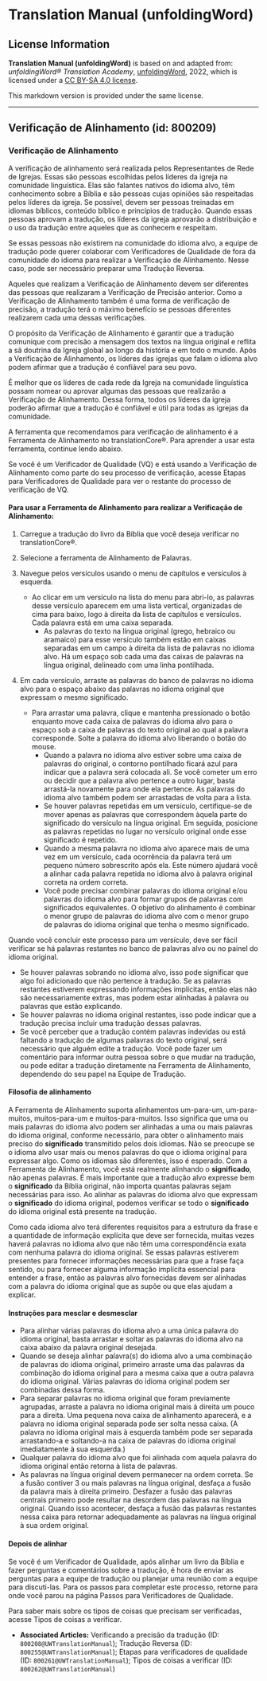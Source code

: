 # Translation Manual (unfoldingWord)

## License Information

**Translation Manual (unfoldingWord)** is based on and adapted from: _unfoldingWord® Translation Academy_, [unfoldingWord](https://unfoldingword.org/utw), 2022, which is licensed under a [CC BY-SA 4.0 license](https://creativecommons.org/licenses/by-sa/4.0/legalcode.en).

This markdown version is provided under the same license.



--------------------------------

## Verificação de Alinhamento (id: 800209)

### Verificação de Alinhamento

A verificação de alinhamento será realizada pelos Representantes de Rede de Igrejas. Essas são pessoas escolhidas pelos líderes da igreja na comunidade linguística. Elas são falantes nativos do idioma alvo, têm conhecimento sobre a Bíblia e são pessoas cujas opiniões são respeitadas pelos líderes da igreja. Se possível, devem ser pessoas treinadas em idiomas bíblicos, conteúdo bíblico e princípios de tradução. Quando essas pessoas aprovam a tradução, os líderes da igreja aprovarão a distribuição e o uso da tradução entre aqueles que as conhecem e respeitam.

Se essas pessoas não existirem na comunidade do idioma alvo, a equipe de tradução pode querer colaborar com Verificadores de Qualidade de fora da comunidade do idioma para realizar a Verificação de Alinhamento. Nesse caso, pode ser necessário preparar uma Tradução Reversa.

Aqueles que realizam a Verificação de Alinhamento devem ser diferentes das pessoas que realizaram a Verificação de Precisão anterior. Como a Verificação de Alinhamento também é uma forma de verificação de precisão, a tradução terá o máximo benefício se pessoas diferentes realizarem cada uma dessas verificações.

O propósito da Verificação de Alinhamento é garantir que a tradução comunique com precisão a mensagem dos textos na língua original e reflita a sã doutrina da Igreja global ao longo da história e em todo o mundo. Após a Verificação de Alinhamento, os líderes das igrejas que falam o idioma alvo podem afirmar que a tradução é confiável para seu povo.

É melhor que os líderes de cada rede da Igreja na comunidade linguística possam nomear ou aprovar algumas das pessoas que realizarão a Verificação de Alinhamento. Dessa forma, todos os líderes da igreja poderão afirmar que a tradução é confiável e útil para todas as igrejas da comunidade.

A ferramenta que recomendamos para verificação de alinhamento é a Ferramenta de Alinhamento no translationCore®. Para aprender a usar esta ferramenta, continue lendo abaixo.

Se você é um Verificador de Qualidade (VQ) e está usando a Verificação de Alinhamento como parte do seu processo de verificação, acesse Etapas para Verificadores de Qualidade para ver o restante do processo de verificação de VQ.

#### Para usar a Ferramenta de Alinhamento para realizar a Verificação de Alinhamento:

1. Carregue a tradução do livro da Bíblia que você deseja verificar no translationCore®.
2. Selecione a ferramenta de Alinhamento de Palavras.
3. Navegue pelos versículos usando o menu de capítulos e versículos à esquerda.

    * Ao clicar em um versículo na lista do menu para abri\-lo, as palavras desse versículo aparecem em uma lista vertical, organizadas de cima para baixo, logo à direita da lista de capítulos e versículos. Cada palavra está em uma caixa separada.
        * As palavras do texto na língua original (grego, hebraico ou aramaico) para esse versículo também estão em caixas separadas em um campo à direita da lista de palavras no idioma alvo. Há um espaço sob cada uma das caixas de palavras na língua original, delineado com uma linha pontilhada.
4. Em cada versículo, arraste as palavras do banco de palavras no idioma alvo para o espaço abaixo das palavras no idioma original que expressam o mesmo significado.

    * Para arrastar uma palavra, clique e mantenha pressionado o botão enquanto move cada caixa de palavras do idioma alvo para o espaço sob a caixa de palavras do texto original ao qual a palavra corresponde. Solte a palavra do idioma alvo liberando o botão do mouse.
        * Quando a palavra no idioma alvo estiver sobre uma caixa de palavras do original, o contorno pontilhado ficará azul para indicar que a palavra será colocada ali. Se você cometer um erro ou decidir que a palavra alvo pertence a outro lugar, basta arrastá\-la novamente para onde ela pertence. As palavras do idioma alvo também podem ser arrastadas de volta para a lista.
        * Se houver palavras repetidas em um versículo, certifique\-se de mover apenas as palavras que correspondem àquela parte do significado do versículo na língua original. Em seguida, posicione as palavras repetidas no lugar no versículo original onde esse significado é repetido.
        * Quando a mesma palavra no idioma alvo aparece mais de uma vez em um versículo, cada ocorrência da palavra terá um pequeno número sobrescrito após ela. Este número ajudará você a alinhar cada palavra repetida no idioma alvo à palavra original correta na ordem correta.
        * Você pode precisar combinar palavras do idioma original e/ou palavras do idioma alvo para formar grupos de palavras com significados equivalentes. O objetivo do alinhamento é combinar o menor grupo de palavras do idioma alvo com o menor grupo de palavras do idioma original que tenha o mesmo significado.

Quando você concluir este processo para um versículo, deve ser fácil verificar se há palavras restantes no banco de palavras alvo ou no painel do idioma original.

* Se houver palavras sobrando no idioma alvo, isso pode significar que algo foi adicionado que não pertence à tradução. Se as palavras restantes estiverem expressando informações implícitas, então elas não são necessariamente extras, mas podem estar alinhadas à palavra ou palavras que estão explicando.
* Se houver palavras no idioma original restantes, isso pode indicar que a tradução precisa incluir uma tradução dessas palavras.
* Se você perceber que a tradução contém palavras indevidas ou está faltando a tradução de algumas palavras do texto original, será necessário que alguém edite a tradução. Você pode fazer um comentário para informar outra pessoa sobre o que mudar na tradução, ou pode editar a tradução diretamente na Ferramenta de Alinhamento, dependendo do seu papel na Equipe de Tradução.

#### Filosofia de alinhamento

A Ferramenta de Alinhamento suporta alinhamentos um\-para\-um, um\-para\-muitos, muitos\-para\-um e muitos\-para\-muitos. Isso significa que uma ou mais palavras do idioma alvo podem ser alinhadas a uma ou mais palavras do idioma original, conforme necessário, para obter o alinhamento mais preciso do **significado** transmitido pelos dois idiomas. Não se preocupe se o idioma alvo usar mais ou menos palavras do que o idioma original para expressar algo. Como os idiomas são diferentes, isso é esperado. Com a Ferramenta de Alinhamento, você está realmente alinhando o **significado**, não apenas palavras. É mais importante que a tradução alvo expresse bem o **significado** da Bíblia original, não importa quantas palavras sejam necessárias para isso. Ao alinhar as palavras do idioma alvo que expressam o **significado** do idioma original, podemos verificar se todo o **significado** do idioma original está presente na tradução.

Como cada idioma alvo terá diferentes requisitos para a estrutura da frase e a quantidade de informação explícita que deve ser fornecida, muitas vezes haverá palavras no idioma alvo que não têm uma correspondência exata com nenhuma palavra do idioma original. Se essas palavras estiverem presentes para fornecer informações necessárias para que a frase faça sentido, ou para fornecer alguma informação implícita essencial para entender a frase, então as palavras alvo fornecidas devem ser alinhadas com a palavra do idioma original que as supõe ou que elas ajudam a explicar.

#### Instruções para mesclar e desmesclar

* Para alinhar várias palavras do idioma alvo a uma única palavra do idioma original, basta arrastar e soltar as palavras do idioma alvo na caixa abaixo da palavra original desejada.
* Quando se deseja alinhar palavra(s) do idioma alvo a uma combinação de palavras do idioma original, primeiro arraste uma das palavras da combinação do idioma original para a mesma caixa que a outra palavra do idioma original. Várias palavras do idioma original podem ser combinadas dessa forma.
* Para separar palavras no idioma original que foram previamente agrupadas, arraste a palavra no idioma original mais à direita um pouco para a direita. Uma pequena nova caixa de alinhamento aparecerá, e a palavra no idioma original separada pode ser solta nessa caixa. (A palavra no idioma original mais à esquerda também pode ser separada arrastando\-a e soltando\-a na caixa de palavras do idioma original imediatamente à sua esquerda.)
* Qualquer palavra do idioma alvo que foi alinhada com aquela palavra do idioma original então retorna à lista de palavras.
* As palavras na língua original devem permanecer na ordem correta. Se a fusão contiver 3 ou mais palavras na língua original, desfaça a fusão da palavra mais à direita primeiro. Desfazer a fusão das palavras centrais primeiro pode resultar na desordem das palavras na língua original. Quando isso acontecer, desfaça a fusão das palavras restantes nessa caixa para retornar adequadamente as palavras na língua original à sua ordem original.

#### Depois de alinhar

Se você é um Verificador de Qualidade, após alinhar um livro da Bíblia e fazer perguntas e comentários sobre a tradução, é hora de enviar as perguntas para a equipe de tradução ou planejar uma reunião com a equipe para discuti\-las. Para os passos para completar este processo, retorne para onde você parou na página Passos para Verificadores de Qualidade.

Para saber mais sobre os tipos de coisas que precisam ser verificadas, acesse Tipos de coisas a verificar.

* **Associated Articles:** Verificando a precisão da tradução (ID: `800208@UWTranslationManual`); Tradução Reversa (ID: `800255@UWTranslationManual`); Etapas para verificadores de qualidade (ID: `800261@UWTranslationManual`); Tipos de coisas a verificar (ID: `800262@UWTranslationManual`)

